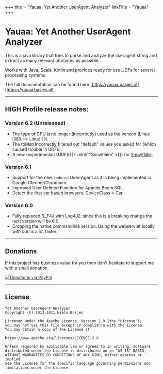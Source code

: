 +++
title = "Yauaa: Yet Another UserAgent Analyzer"
linkTitle = "Yauaa"
+++
# Yauaa: Yet Another UserAgent Analyzer
This is a java library that tries to parse and analyze the useragent string and extract as many relevant attributes as possible.

Works with Java, Scala, Kotlin and provides ready for use UDFs for several processing systems.

The full documentation can be found here [https://yauaa.basjes.nl](https://yauaa.basjes.nl)

---
## HIGH Profile release notes:

### Version 6.2 (Unreleased)
- The type of CPU is no longer (incorrectly) used as the version (Linux i386 --> Linux ??).
- The toMap incorrectly filtered out "default" values you asked for (which caused trouble in UDFs).
- A new (experimental) [UDF]({{< relref "Snowflake" >}}) for [Snowflake](https://snowflake.com).

### Version 6.1
- Support for the new `reduced` User-Agent as it is being implemented in Google Chrome/Chromium.
- Improved User Defined Function for Apache Beam SQL.
- Detect the first car based browsers. DeviceClass = Car

### Version 6.0
- Fully replaced SLF4J with Log4J2; since this is a breaking change the next version will be 6.0
- Dropping the native commandline version. Using the webservlet locally with curl is a lot faster.

---
## Donations
If this project has business value for you then don't hesitate to support me with a small donation.

[![Donations via PayPal](https://img.shields.io/badge/Donations-via%20Paypal-blue.svg)](https://www.paypal.me/nielsbasjes)

---
## License

    Yet Another UserAgent Analyzer
    Copyright (C) 2013-2021 Niels Basjes

    Licensed under the Apache License, Version 2.0 (the "License");
    you may not use this file except in compliance with the License.
    You may obtain a copy of the License at

    https://www.apache.org/licenses/LICENSE-2.0

    Unless required by applicable law or agreed to in writing, software
    distributed under the License is distributed on an "AS IS" BASIS,
    WITHOUT WARRANTIES OR CONDITIONS OF ANY KIND, either express or implied.
    See the License for the specific language governing permissions and
    limitations under the License.
